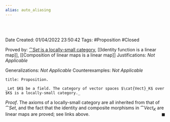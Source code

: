 ```yaml
---
alias: auto_aliasing
---
```


<br />
<br />

Date Created: 01/04/2022 23:50:42
Tags: #Proposition #Closed

Proved by:  [$\cat{Set}$ is a locally-small category](Category%20of%20sets%20is%20a%20locally-small%20category.md), [[Identity function is a linear map]], [[Composition of linear maps is a linear map]]
Justifications: _Not Applicable_

Generalizations: _Not Applicable_
Counterexamples: _Not Applicable_

``` ad-Proposition
title: Proposition.

_Let $K$ be a field. The category of vector spaces $\cat{Vect}_K$ over $K$ is a locally-small category._

```

_Proof_. The axioms of a locally-small category are all inherited from that of $\cat{Set}$, and the fact that the identity and composite morphisms in $\cat{Vect}_K$ are linear maps are proved; see links above.<span style="float:right;">$\blacksquare$</span>
